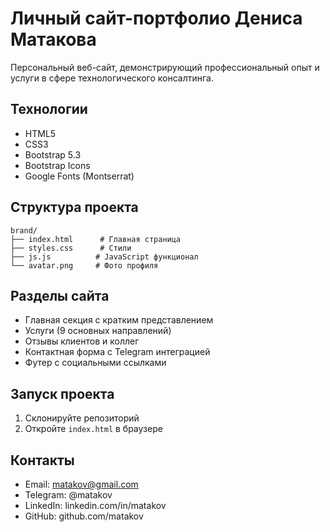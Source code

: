 # Личный сайт-портфолио Дениса Матакова

Персональный веб-сайт, демонстрирующий профессиональный опыт и услуги в сфере технологического консалтинга.

## Технологии

- HTML5
- CSS3
- Bootstrap 5.3
- Bootstrap Icons
- Google Fonts (Montserrat)

## Структура проекта

```
brand/
├── index.html      # Главная страница
├── styles.css      # Стили
├── js.js          # JavaScript функционал
└── avatar.png     # Фото профиля
```

## Разделы сайта

- Главная секция с кратким представлением
- Услуги (9 основных направлений)
- Отзывы клиентов и коллег
- Контактная форма с Telegram интеграцией
- Футер с социальными ссылками

## Запуск проекта

1. Склонируйте репозиторий
2. Откройте `index.html` в браузере

## Контакты

- Email: matakov@gmail.com
- Telegram: @matakov
- LinkedIn: linkedin.com/in/matakov
- GitHub: github.com/matakov
